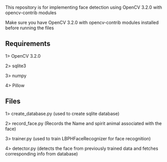 This repository is for implementing face detection using OpenCV 3.2.0 with opencv-contrib modules

Make sure you have OpenCV 3.2.0 with opencv-contrib modules installed before running the files

## Requirements

1> OpenCV 3.2.0

2> sqlite3

3> numpy

4> Pillow

## Files

1> create_database.py (used to create sqlite database)

2> record_face.py (Records the Name and spirit animal associated with the face)

3> trainer.py (used to train LBPHFaceRecognizer for face recognition)

4> detector.py (detects the face from previously trained data and fetches corresponding info from database) 

